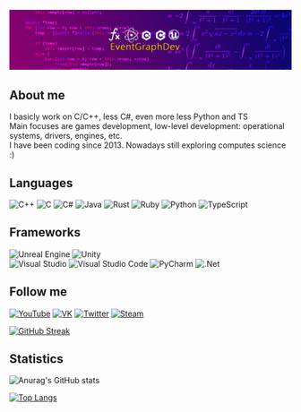 [![Header](https://github.com/Ivanplat/Ivanplat/blob/main/assets/channels4_banner.jpg)](https://www.youtube.com/channel/UC-_xuBymQHCMbVaQP7_kj9g)  

## About me    
I basicly work on C/C++, less C#, even more less Python and TS  
Main focuses are games development, low-level development: operational systems, drivers, engines, etc.  
I have been coding since 2013. Nowadays still exploring computes science :)  

## Languages  

![C++](https://img.shields.io/badge/c++-%2300599C.svg?style=for-the-badge&logo=c%2B%2B&logoColor=white)
![C](https://img.shields.io/badge/c-%2300599C.svg?style=for-the-badge&logo=c&logoColor=white)
![C#](https://img.shields.io/badge/c%23-%23239120.svg?style=for-the-badge&logo=c-sharp&logoColor=white)
![Java](https://img.shields.io/badge/java-%23ED8B00.svg?style=for-the-badge&logo=java&logoColor=white)
![Rust](https://img.shields.io/badge/rust-%23000000.svg?style=for-the-badge&logo=rust&logoColor=white)
![Ruby](https://img.shields.io/badge/ruby-%23CC342D.svg?style=for-the-badge&logo=ruby&logoColor=white)
![Python](https://img.shields.io/badge/python-3670A0?style=for-the-badge&logo=python&logoColor=ffdd54)
![TypeScript](https://img.shields.io/badge/typescript-%23007ACC.svg?style=for-the-badge&logo=typescript&logoColor=white)


## Frameworks  
![Unreal Engine](https://img.shields.io/badge/unrealengine-%23313131.svg?style=for-the-badge&logo=unrealengine&logoColor=white)
![Unity](https://img.shields.io/badge/unity-%23000000.svg?style=for-the-badge&logo=unity&logoColor=white)  
![Visual Studio](https://img.shields.io/badge/Visual%20Studio-5C2D91.svg?style=for-the-badge&logo=visual-studio&logoColor=white)
![Visual Studio Code](https://img.shields.io/badge/Visual%20Studio%20Code-0078d7.svg?style=for-the-badge&logo=visual-studio-code&logoColor=white)
![PyCharm](https://img.shields.io/badge/pycharm-143?style=for-the-badge&logo=pycharm&logoColor=black&color=black&labelColor=green)
![.Net](https://img.shields.io/badge/.NET-5C2D91?style=for-the-badge&logo=.net&logoColor=white)



## Follow me 

[![YouTube](https://img.shields.io/badge/-YouTube-090909?style=for-the-badge&logo=YouTube&logoColor=FF0000)](https://www.youtube.com/channel/UC-_xuBymQHCMbVaQP7_kj9g)
[![VK](https://img.shields.io/badge/-VK-090909?style=for-the-badge&logo=appveyor&logo=Vk&logoColor=blue)](https://vk.com/id445781020)
[![Twitter](https://img.shields.io/badge/-Twitter-090909?style=for-the-badge&logo=Twitter)](https://twitter.com/EventGra)
[![Steam](https://img.shields.io/badge/-Steam-090909?style=for-the-badge&logo=Steam)](https://store.steampowered.com/franchise/EventGraphDev)



[![GitHub Streak](https://github-readme-streak-stats.herokuapp.com/?user=DenverCoder1)](https://git.io/streak-stats)


## Statistics

![Anurag's GitHub stats](https://github-readme-stats.vercel.app/api?username=Ivanplat&count_private=true)

[![Top Langs](https://github-readme-stats.vercel.app/api/top-langs/?username=Ivanplat&layout=compact)](https://github.com/anuraghazra/github-readme-stats)
